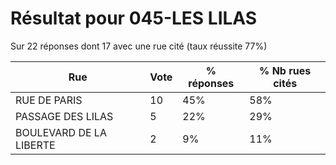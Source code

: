# Résultat pour 045-LES LILAS

Sur 22 réponses dont 17 avec une rue cité (taux réussite 77%)

| Rue | Vote | % réponses | % Nb rues cités|
|-----|------|------------|----------------|
| RUE DE PARIS | 10 | 45% | 58%|
| PASSAGE DES LILAS | 5 | 22% | 29%|
| BOULEVARD DE LA LIBERTE | 2 | 9% | 11%|
